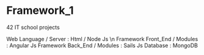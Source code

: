 # Framework_1
42 IT school projects

Web Language / Server         : Html / Node Js \n
Framework Front_End / Modules : Angular Js
Framework Back_End / Modules  : Sails Js
Database                      : MongoDB
